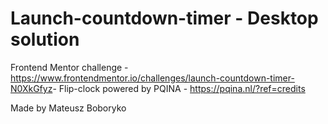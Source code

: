 # Launch-countdown-timer - Desktop solution

Frontend Mentor challenge - <https://www.frontendmentor.io/challenges/launch-countdown-timer-N0XkGfyz>-
Flip-clock powered by PQINA - <https://pqina.nl/?ref=credits>

Made by Mateusz Boboryko
